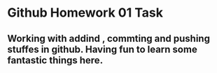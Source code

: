 # Github Homework 01 Task
## Working with addind , commting and pushing stuffes in github. Having fun to learn some fantastic things here.